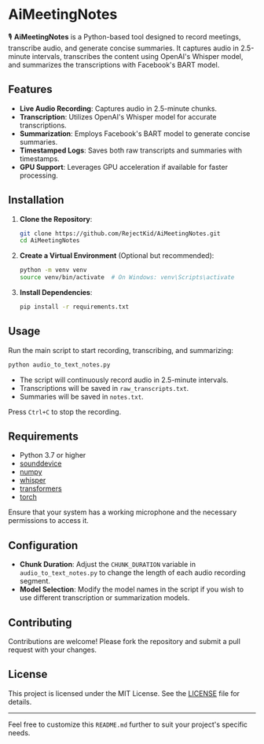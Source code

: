 # AiMeetingNotes

🎙️ **AiMeetingNotes** is a Python-based tool designed to record meetings, transcribe audio, and generate concise summaries. It captures audio in 2.5-minute intervals, transcribes the content using OpenAI's Whisper model, and summarizes the transcriptions with Facebook's BART model.

## Features

* **Live Audio Recording**: Captures audio in 2.5-minute chunks.
* **Transcription**: Utilizes OpenAI's Whisper model for accurate transcriptions.
* **Summarization**: Employs Facebook's BART model to generate concise summaries.
* **Timestamped Logs**: Saves both raw transcripts and summaries with timestamps.
* **GPU Support**: Leverages GPU acceleration if available for faster processing.

## Installation

1. **Clone the Repository**:

   ```bash
   git clone https://github.com/RejectKid/AiMeetingNotes.git
   cd AiMeetingNotes
   ```

2. **Create a Virtual Environment** (Optional but recommended):

   ```bash
   python -m venv venv
   source venv/bin/activate  # On Windows: venv\Scripts\activate
   ```

3. **Install Dependencies**:

   ```bash
   pip install -r requirements.txt
   ```

## Usage

Run the main script to start recording, transcribing, and summarizing:

```bash
python audio_to_text_notes.py
```

* The script will continuously record audio in 2.5-minute intervals.
* Transcriptions will be saved in `raw_transcripts.txt`.
* Summaries will be saved in `notes.txt`.

Press `Ctrl+C` to stop the recording.

## Requirements

* Python 3.7 or higher
* [sounddevice](https://pypi.org/project/sounddevice/)
* [numpy](https://pypi.org/project/numpy/)
* [whisper](https://pypi.org/project/whisper/)
* [transformers](https://pypi.org/project/transformers/)
* [torch](https://pypi.org/project/torch/)

Ensure that your system has a working microphone and the necessary permissions to access it.

## Configuration

* **Chunk Duration**: Adjust the `CHUNK_DURATION` variable in `audio_to_text_notes.py` to change the length of each audio recording segment.
* **Model Selection**: Modify the model names in the script if you wish to use different transcription or summarization models.

## Contributing

Contributions are welcome! Please fork the repository and submit a pull request with your changes.

## License

This project is licensed under the MIT License. See the [LICENSE](LICENSE) file for details.

---

Feel free to customize this `README.md` further to suit your project's specific needs.
